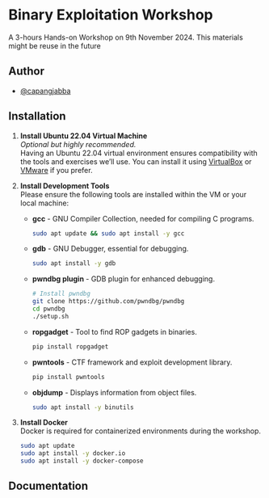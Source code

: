 
# Binary Exploitation Workshop

A 3-hours Hands-on Workshop on 9th November 2024. This materials might be reuse in the future


## Author

- [@capangjabba](https://www.github.com/broCapang)




## Installation

1. **Install Ubuntu 22.04 Virtual Machine**  
   _Optional but highly recommended._  
   Having an Ubuntu 22.04 virtual environment ensures compatibility with the tools and exercises we’ll use. You can install it using [VirtualBox](https://www.virtualbox.org/) or [VMware](https://www.vmware.com/) if you prefer.

2. **Install Development Tools**  
   Please ensure the following tools are installed within the VM or your local machine:
   
   - **gcc** - GNU Compiler Collection, needed for compiling C programs.  
     ```bash
     sudo apt update && sudo apt install -y gcc
     ```

   - **gdb** - GNU Debugger, essential for debugging.
     ```bash
     sudo apt install -y gdb
     ```

   - **pwndbg plugin** - GDB plugin for enhanced debugging.
     ```bash
     # Install pwndbg
     git clone https://github.com/pwndbg/pwndbg
     cd pwndbg
     ./setup.sh
     ```

   - **ropgadget** - Tool to find ROP gadgets in binaries.
     ```bash
     pip install ropgadget
     ```

   - **pwntools** - CTF framework and exploit development library.
     ```bash
     pip install pwntools
     ```

   - **objdump** - Displays information from object files.
     ```bash
     sudo apt install -y binutils
     ```

3. **Install Docker**  
   Docker is required for containerized environments during the workshop.
   ```bash
   sudo apt update
   sudo apt install -y docker.io
   sudo apt install -y docker-compose
   ```

   

## Documentation




